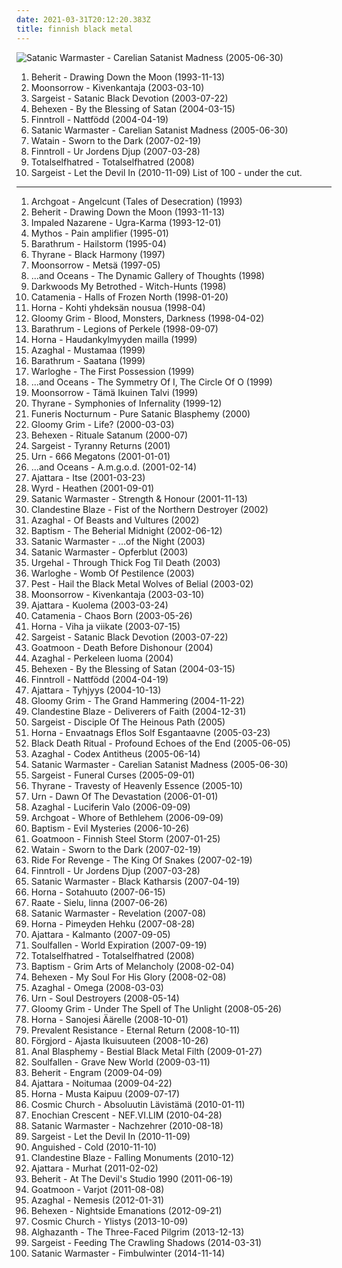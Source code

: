 ```yaml
---
date: 2021-03-31T20:12:20.383Z
title: finnish black metal
---
```

![Satanic Warmaster - Carelian Satanist Madness (2005-06-30)](http://coverartarchive.org/release/f5ff01a8-3590-42e1-8581-8a144c410b4f/10138520058-500.jpg "Satanic Warmaster - Carelian Satanist Madness (2005-06-30)")
1. <span title="#black_metal">Beherit - Drawing Down the Moon (1993-11-13)</span>
2. <span title="#viking_metal #folk_metal #black_metal">Moonsorrow - Kivenkantaja (2003-03-10)</span>
3. <span title="#black_metal #finnish_black_metal">Sargeist - Satanic Black Devotion (2003-07-22)</span>
4. <span title="#black_metal #finnish_black_metal">Behexen - By the Blessing of Satan (2004-03-15)</span>
5. <span title="#folk_metal #black_metal">Finntroll - Nattfödd (2004-04-19)</span>
6. <span title="#black_metal">Satanic Warmaster - Carelian Satanist Madness (2005-06-30)</span>
7. <span title="#black_metal">Watain - Sworn to the Dark (2007-02-19)</span>
8. <span title="#folk_metal #black_metal">Finntroll - Ur Jordens Djup (2007-03-28)</span>
9. <span title="#black_metal #depressive_black_metal">Totalselfhatred - Totalselfhatred (2008)</span>
10. <span title="#black_metal #2010">Sargeist - Let the Devil In (2010-11-09)</span>
List of 100 - under the cut.
<!-- more -->
-----
1. <span title="#1993 #black_metal #death_metal #war_metal #finnish_black_metal">Archgoat - Angelcunt (Tales of Desecration) (1993)</span>
2. <span title="#black_metal">Beherit - Drawing Down the Moon (1993-11-13)</span>
3. <span title="#black_metal">Impaled Nazarene - Ugra-Karma (1993-12-01)</span>
4. <span title="#death_metal #finnish_death_metal #mythos #finnish_black_metal">Mythos - Pain amplifier (1995-01)</span>
5. <span title="#black_metal #crap #finnish_black_metal #barbaric_black_metal #doomy_black_metal #jet_black_metal">Barathrum - Hailstorm (1995-04)</span>
6. <span title="#black_metal #finnish #melodic_black_metal #finnish_black_metal #eternal_creations_of_infinite_grandeur #top_20_of_1997">Thyrane - Black Harmony (1997)</span>
7. <span title="#folk_metal #viking_metal">Moonsorrow - Metsä (1997-05)</span>
8. <span title="#symphonic_black_metal #black_metal">...and Oceans - The Dynamic Gallery of Thoughts (1998)</span>
9. <span title="#black_metal #metal #melodic_black_metal">Darkwoods My Betrothed - Witch-Hunts (1998)</span>
10. <span title="#melodic_black_metal #black_metal">Catamenia - Halls of Frozen North (1998-01-20)</span>
11. <span title="#finnish_black_metal">Horna - Kohti yhdeksän nousua (1998-04)</span>
12. <span title="#finnish_metal #symphonic_black_metal #black_metal #finnish_black_metal">Gloomy Grim - Blood, Monsters, Darkness (1998-04-02)</span>
13. <span title="#black_metal #black_heavy_metal">Barathrum - Legions of Perkele (1998-09-07)</span>
14. <span title="#black_metal">Horna - Haudankylmyyden mailla (1999)</span>
15. <span title="#black_metal #finnish_black_metal">Azaghal - Mustamaa (1999)</span>
16. <span title="#black_metal #metal #streamable #finnish_black_metal">Barathrum - Saatana (1999)</span>
17. <span title="#1999 #finnish_black_metal">Warloghe - The First Possession (1999)</span>
18. <span title="#symphonic_black_metal #black_metal #finnish_black_metal">...and Oceans - The Symmetry Of I, The Circle Of O (1999)</span>
19. <span title="#black_metal #folk_metal #viking_metal">Moonsorrow - Tämä Ikuinen Talvi (1999)</span>
20. <span title="#symphonic_black_metal #black_metal #melodic_black_metal #finnish_black_metal">Thyrane - Symphonies of Infernality (1999-12)</span>
21. <span title="#black_metal #melodic_black_metal #want #finnish_black_metal">Funeris Nocturnum - Pure Satanic Blasphemy (2000)</span>
22. <span title="#black_metal #metal #symphonic_black_metal #finnish_black_metal">Gloomy Grim - Life? (2000-03-03)</span>
23. <span title="#black_metal">Behexen - Rituale Satanum (2000-07)</span>
24. <span title="#raw_black_metal">Sargeist - Tyranny Returns (2001)</span>
25. <span title="#black_metal #thrash_metal #blackened_thrash_metal #finnish_black_metal">Urn - 666 Megatons (2001-01-01)</span>
26. <span title="#industrial_black_metal #industrial_metal #black_metal #metal #cyber_black_metal">...and Oceans - A.m.g.o.d. (2001-02-14)</span>
27. <span title="#black_metal #dark_metal">Ajattara - Itse (2001-03-23)</span>
28. <span title="#black_metal #folk_metal #atmospheric_black_metal">Wyrd - Heathen (2001-09-01)</span>
29. <span title="#black_metal #finnish_black_metal">Satanic Warmaster - Strength & Honour (2001-11-13)</span>
30. <span title="#finnish_black_metal #black_metal #finnish_metal #orthodox_black_metal #northern_heritage #trve_evil_cvlt_black_metal">Clandestine Blaze - Fist of the Northern Destroyer (2002)</span>
31. <span title="#black_metal #vinyl #finnish_black_metal">Azaghal - Of Beasts and Vultures (2002)</span>
32. <span title="#raw_black_metal #finnish_black_metal">Baptism - The Beherial Midnight (2002-06-12)</span>
33. <span title="#black_metal">Satanic Warmaster - ...of the Night (2003)</span>
34. <span title="#black_metal #finnish_black_metal">Satanic Warmaster - Opferblut (2003)</span>
35. <span title="#black_metal">Urgehal - Through Thick Fog Til Death (2003)</span>
36. <span title="#finnish_black_metal">Warloghe - Womb Of Pestilence (2003)</span>
37. <span title="#black_metal #finnish_black_metal">Pest - Hail the Black Metal Wolves of Belial (2003-02)</span>
38. <span title="#viking_metal #folk_metal #black_metal">Moonsorrow - Kivenkantaja (2003-03-10)</span>
39. <span title="#black_metal">Ajattara - Kuolema (2003-03-24)</span>
40. <span title="#melodic_black_metal #black_metal">Catamenia - Chaos Born (2003-05-26)</span>
41. <span title="#black_metal #raw_black_metal #finnish_black_metal #woodcut">Horna - Viha ja viikate (2003-07-15)</span>
42. <span title="#black_metal #finnish_black_metal">Sargeist - Satanic Black Devotion (2003-07-22)</span>
43. <span title="#finnish_black_metal #black_metal #nsbm #raw_black_metal #redhead_black_metal">Goatmoon - Death Before Dishonour (2004)</span>
44. <span title="#finnish_black_metal">Azaghal - Perkeleen luoma (2004)</span>
45. <span title="#black_metal #finnish_black_metal">Behexen - By the Blessing of Satan (2004-03-15)</span>
46. <span title="#folk_metal #black_metal">Finntroll - Nattfödd (2004-04-19)</span>
47. <span title="#dark_metal #black_metal">Ajattara - Tyhjyys (2004-10-13)</span>
48. <span title="#black_metal #metal #black #finnish_black_metal">Gloomy Grim - The Grand Hammering (2004-11-22)</span>
49. <span title="#black_metal #orthodox_black_metal #finnish_black_metal">Clandestine Blaze - Deliverers of Faith (2004-12-31)</span>
50. <span title="#black_metal">Sargeist - Disciple Of The Heinous Path (2005)</span>
51. <span title="#black_metal #raw_black_metal">Horna - Envaatnags Eflos Solf Esgantaavne (2005-03-23)</span>
52. <span title="#metal #finnish_black_metal">Black Death Ritual - Profound Echoes of the End (2005-06-05)</span>
53. <span title="#black_metal #finnish_black_metal #bom #trve_evil_cvlt_black_metal">Azaghal - Codex Antitheus (2005-06-14)</span>
54. <span title="#black_metal">Satanic Warmaster - Carelian Satanist Madness (2005-06-30)</span>
55. <span title="#black_metal #finnish_black_metal #adversary">Sargeist - Funeral Curses (2005-09-01)</span>
56. <span title="#symphonic_black_metal #black_metal">Thyrane - Travesty of Heavenly Essence (2005-10)</span>
57. <span title="#black_metal #finnish_black_metal #black_thrash_metal #black_thrash">Urn - Dawn Of The Devastation (2006-01-01)</span>
58. <span title="#black_metal">Azaghal - Luciferin Valo (2006-09-09)</span>
59. <span title="#black_metal #war_metal">Archgoat - Whore of Bethlehem (2006-09-09)</span>
60. <span title="#finnish_black_metal">Baptism - Evil Mysteries (2006-10-26)</span>
61. <span title="#finnish_black_metal #black_metal #nsbm">Goatmoon - Finnish Steel Storm (2007-01-25)</span>
62. <span title="#black_metal">Watain - Sworn to the Dark (2007-02-19)</span>
63. <span title="#black_metal #finnish_black_metal">Ride For Revenge - The King Of Snakes (2007-02-19)</span>
64. <span title="#folk_metal #black_metal">Finntroll - Ur Jordens Djup (2007-03-28)</span>
65. <span title="#black_metal #finnish #2000_s #finnish_black_metal #satanic_warmaster #listen_again_later">Satanic Warmaster - Black Katharsis (2007-04-19)</span>
66. <span title="#black_metal #raw_black_metal #finnish_black_metal">Horna - Sotahuuto (2007-06-15)</span>
67. <span title="#black_metal #finnish #atmospheric_black_metal">Raate - Sielu, linna (2007-06-26)</span>
68. <span title="#black_metal #no_colours_records #finnish_black_metal #satanic_warmaster #mmpps">Satanic Warmaster - Revelation (2007-08)</span>
69. <span title="#finnish_black_metal">Horna - Pimeyden Hehku (2007-08-28)</span>
70. <span title="#black_metal #dark_metal">Ajattara - Kalmanto (2007-09-05)</span>
71. <span title="#2007 #melodic_death_metal #dark_metal #industrial_black_metal #finnish_black_metal">Soulfallen - World Expiration (2007-09-19)</span>
72. <span title="#black_metal #depressive_black_metal">Totalselfhatred - Totalselfhatred (2008)</span>
73. <span title="#black_metal #finnish_black_metal">Baptism - Grim Arts of Melancholy (2008-02-04)</span>
74. <span title="#black_metal">Behexen - My Soul For His Glory (2008-02-08)</span>
75. <span title="#black_metal #orthodox_black_metal #finnish_black_metal">Azaghal - Omega (2008-03-03)</span>
76. <span title="#black_metal #finnish_black_metal #black_thrash_metal #black_thrash_metal #black_thrash">Urn - Soul Destroyers (2008-05-14)</span>
77. <span title="#black_metal #metal #symphonic_black_metal #melodic_black_metal #finnish_black_metal">Gloomy Grim - Under The Spell of The Unlight (2008-05-26)</span>
78. <span title="#black_metal #raw_black_metal #finnish_black_metal">Horna - Sanojesi Äärelle (2008-10-01)</span>
79. <span title="#2008 #black_metal #finnish_black_metal #nykta_records #mmpps">Prevalent Resistance - Eternal Return (2008-10-11)</span>
80. <span title="#raw_black_metal #finnish_black_metal">Förgjord - Ajasta Ikuisuuteen (2008-10-26)</span>
81. <span title="#black_metal #finnish_black_metal #bestial_black_metal #analsex">Anal Blasphemy - Bestial Black Metal Filth (2009-01-27)</span>
82. <span title="#melodic_death_metal">Soulfallen - Grave New World (2009-03-11)</span>
83. <span title="#black_metal">Beherit - Engram (2009-04-09)</span>
84. <span title="#acoustic #acoustic_black_metal #black_metal #acoustic_dark_metal #dark_metal">Ajattara - Noitumaa (2009-04-22)</span>
85. <span title="#black_metal #finnish_black_metal #raw_black_metal">Horna - Musta Kaipuu (2009-07-17)</span>
86. <span title="#black_metal #finnish_black_metal">Cosmic Church - Absoluutin Lävistämä (2010-01-11)</span>
87. <span title="#black_metal">Enochian Crescent - NEF.VI.LIM (2010-04-28)</span>
88. <span title="#finnish_black_metal #black_metal #raw_black_metal">Satanic Warmaster - Nachzehrer (2010-08-18)</span>
89. <span title="#black_metal #2010">Sargeist - Let the Devil In (2010-11-09)</span>
90. <span title="#black_metal #finnish_black_metal #depressive_black_metal #raw_black_metal">Anguished - Cold (2010-11-10)</span>
91. <span title="#finnish_black_metal #2010 #black_metal">Clandestine Blaze - Falling Monuments (2010-12)</span>
92. <span title="#black_metal #finnish_black_metal">Ajattara - Murhat (2011-02-02)</span>
93. <span title="#black_metal #2011 #raw_black_metal #finnish_black_metal #beherit #at_the_devils_studio">Beherit - At The Devil's Studio 1990 (2011-06-19)</span>
94. <span title="#black_metal #raw_black_metal #finnish_black_metal #finnish #melancholic #2010_s #melodic_black_metal #nsbm #atmospheric_black_metal #pagan_black_metal">Goatmoon - Varjot (2011-08-08)</span>
95. <span title="#black_metal">Azaghal - Nemesis (2012-01-31)</span>
96. <span title="#black_metal">Behexen - Nightside Emanations (2012-09-21)</span>
97. <span title="#black_metal #finnish_black_metal #creamed_my_pants">Cosmic Church - Ylistys (2013-10-09)</span>
98. <span title="#2013 #melodic_black_metal #black_metal #finnish #symphonic_black_metal">Alghazanth - The Three-Faced Pilgrim (2013-12-13)</span>
99. <span title="#finnish_black_metal #raw_black_metal">Sargeist - Feeding The Crawling Shadows (2014-03-31)</span>
100. <span title="#black_metal #finnish_black_metal">Satanic Warmaster - Fimbulwinter (2014-11-14)</span>
